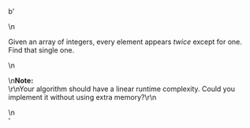 b'<div class="question-description">\n<p><p>Given an array of integers, every element appears <i>twice</i> except for one. Find that single one.</p>\n<p>\n<b>Note:</b><br/>\r\nYour algorithm should have a linear runtime complexity. Could you implement it without using extra memory?\r\n</p></p>\n</div>'